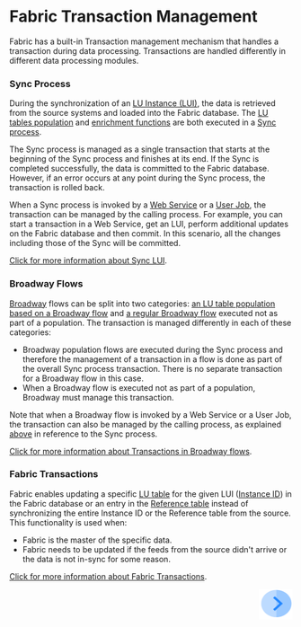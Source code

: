 # Fabric Transaction Management

Fabric has a built-in Transaction management mechanism that handles a transaction during data processing. Transactions are handled differently in different data processing modules.

### Sync Process

During the synchronization of an [LU Instance (LUI)](/articles/01_fabric_overview/02_fabric_glossary.md#lui), the data is retrieved from the source systems and loaded into the Fabric database. The [LU tables population](/articles/07_table_population/01_table_population_overview.md) and [enrichment functions](/articles/10_enrichment_function/01_enrichment_function_overview.md) are both executed in a [Sync process](/articles/01_fabric_overview/02_fabric_glossary.md#sync). 

The Sync process is managed as a single transaction that starts at the beginning of the Sync process and finishes at its end. If the Sync is completed successfully, the data is committed to the Fabric database. However, if an error occurs at any point during the Sync process, the transaction is rolled back.

When a Sync process is invoked by a [Web Service](/articles/15_web_services_and_graphit/01_web_services_overview.md) or a [User Job](/articles/20_jobs_and_batch_services/01_fabric_jobs_overview.md), the transaction can be managed by the calling process. For example, you can start a transaction in a Web Service, get an LUI, perform additional updates on the Fabric database and then commit. In this scenario, all the changes including those of the Sync will be committed.

[Click for more information about Sync LUI](/articles/14_sync_LU_instance/01_sync_LUI_overview.md).

### Broadway Flows

[Broadway](/articles/19_Broadway/01_broadway_overview.md) flows can be split into two categories: [an LU table population based on a Broadway flow](/articles/07_table_population/14_table_population_based_Broadway.md) and [a regular Broadway flow](/articles/19_Broadway/02a_broadway_flow_overview.md) executed not as part of a population. The transaction is managed differently in each of these categories:

* Broadway population flows are executed during the Sync process and therefore the management of a transaction in a flow is done as part of the overall Sync process transaction. There is no separate transaction for a Broadway flow in this case.
* When a Broadway flow is executed not as part of a population, Broadway must manage this transaction. 

Note that when a Broadway flow is invoked by a Web Service or a User Job, the transaction can also be managed by the calling process, as explained [above](/articles/23_fabric_transactions/01_fabric_transactions_overview.md#sync-process) in reference to the Sync process.

[Click for more information about Transactions in Broadway flows](/articles/19_Broadway/23_transactions.md).

### Fabric Transactions

Fabric enables updating a specific [LU table](/articles/06_LU_tables/01_LU_tables_overview.md) for the given LUI ([Instance ID](/articles/01_fabric_overview/02_fabric_glossary.md#instance-id)) in the Fabric database or an entry in the [Reference table](/articles/22_reference(commonDB)_tables/01_fabric_commonDB_overview.md) instead of synchronizing the entire Instance ID or the Reference table from the source. This functionality is used when:

* Fabric is the master of the specific data.
* Fabric needs to be updated if the feeds from the source didn't arrive or the data is not in-sync for some reason.

[Click for more information about Fabric Transactions](02_fabric_transactions.md).



[<img align="right" width="60" height="54" src="/articles/images/Next.png">](02_fabric_transactions.md)



